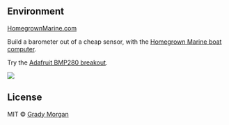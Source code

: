 Environment
----
[HomegrownMarine.com](http://homegrownmarine.com)

Build a barometer out of a cheap sensor, with the [Homegrown Marine boat computer](https://github.com/HomegrownMarine/boat_computer).  

Try the [Adafruit BMP280 breakout](https://www.adafruit.com/products/2651).

![](https://raw.githubusercontent.com/gradymorgan/environment/master/README/mounted_bmp280.png)


## License

MIT © [Grady Morgan]()

